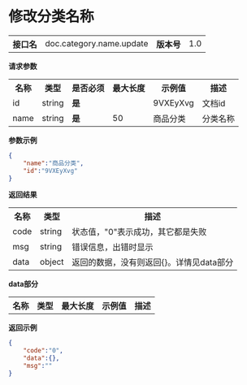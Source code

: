 
# 修改分类名称


<table>
    <tr>
        <th>接口名</th>
        <td>doc.category.name.update</td>
        <th>版本号</th>
        <td>1.0</td>
    </tr>
</table>

**请求参数**

<table>
    <tr>
        <th>名称</th>
        <th>类型</th>
        <th>是否必须</th>
        <th>最大长度</th>
        <th>示例值</th>
        <th>描述</th>
    </tr>
        <tr><td>id</td><td class="param-type">string</td><td><strong>是</strong></td><td></td><td>9VXEyXvg</td><td>文档id<br/></td></tr>
        <tr><td>name</td><td class="param-type">string</td><td><strong>是</strong></td><td>50</td><td>商品分类</td><td>分类名称<br/></td></tr>
    </table>

**参数示例**

```json
{
	"name":"商品分类",
	"id":"9VXEyXvg"
}
```

**返回结果**

<table>
    <tr>
        <th>名称</th>
        <th>类型</th>
        <th>描述</th>
    </tr>
    <tr>
        <td>code</td>
        <td>string</td>
        <td>状态值，"0"表示成功，其它都是失败</td>
    </tr>
    <tr>
        <td>msg</td>
        <td>string</td>
        <td>错误信息，出错时显示</td>
    </tr>
        <tr>
        <td>data</td>
        <td>object</td>
        <td>返回的数据，没有则返回{}。详情见data部分</td>
    </tr>
    </table>

**data部分**

<table>
    <tr>
        <th>名称</th>
        <th>类型</th>
        <th>最大长度</th>
        <th>示例值</th>
        <th>描述</th>
    </tr>
    </table>


**返回示例**

```json
{
	"code":"0",
	"data":{},
	"msg":""
}
```


